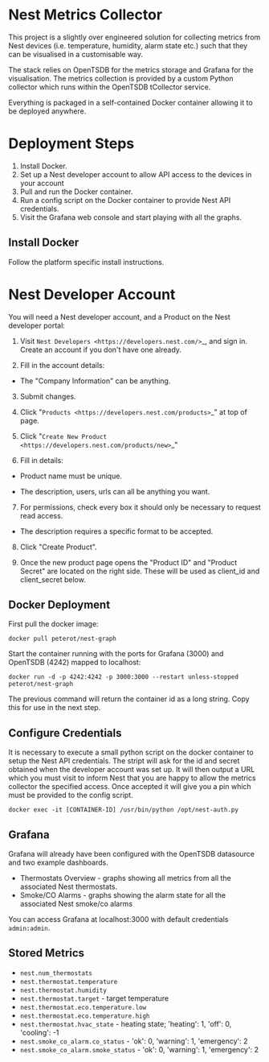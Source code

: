 # Nest Metrics Collector

This project is a slightly over engineered solution for collecting metrics from Nest devices (i.e. temperature, humidity, alarm state etc.) such that they can be visualised in a customisable way.

The stack relies on OpenTSDB for the metrics storage and Grafana for the visualisation. The metrics collection is provided by a custom Python collector which runs within the OpenTSDB tCollector service.

Everything is packaged in a self-contained Docker container allowing it to be deployed anywhere. 

# Deployment Steps

1. Install Docker.
2. Set up a Nest developer account to allow API access to the devices in your account
3. Pull and run the Docker container.
4. Run a config script on the Docker container to provide Nest API credentials.
5. Visit the Grafana web console and start playing with all the graphs.

## Install Docker

Follow the platform specific install instructions.

# Nest Developer Account

You will need a Nest developer account, and a Product on the Nest developer portal:

1. Visit `Nest Developers <https://developers.nest.com/>`_, and sign in. Create an account if you don't have one already.

2. Fill in the account details:

  - The "Company Information" can be anything.

3. Submit changes.

4. Click "`Products <https://developers.nest.com/products>`_" at top of page.

5. Click "`Create New Product <https://developers.nest.com/products/new>`_"

6. Fill in details:

  - Product name must be unique.

  - The description, users, urls can all be anything you want.

7. For permissions, check every box it should only be necessary to request read access.

  - The description requires a specific format to be accepted.

8. Click "Create Product".

9. Once the new product page opens the "Product ID" and "Product Secret" are located on the right side. These will be used as client_id and client_secret below.

## Docker Deployment 

First pull the docker image:

```commandline
docker pull peterot/nest-graph
```
Start the container running with the ports for Grafana (3000) and OpenTSDB (4242) mapped to localhost:

```commandline
docker run -d -p 4242:4242 -p 3000:3000 --restart unless-stopped peterot/nest-graph
```
The previous command will return the container id as a long string. Copy this for use in the next step.

## Configure Credentials

It is necessary to execute a small python script on the docker container to setup the Nest API credentials. The stript will ask for the id and secret obtained when the developer account was set up. It will then output a URL which you must visit to inform Nest that you are happy to allow the metrics collector the specified access. Once accepted it will give you a pin which must be provided to the config script.

```commandline
docker exec -it [CONTAINER-ID] /usr/bin/python /opt/nest-auth.py
```

## Grafana

Grafana will already have been configured with the OpenTSDB datasource and two example dashboards.

* Thermostats Overview - graphs showing all metrics from all the associated Nest thermostats.
* Smoke/CO Alarms - graphs showing the alarm state for all the associated Nest smoke/co alarms

You can access Grafana at localhost:3000 with default credentials `admin:admin`.

## Stored Metrics

* `nest.num_thermostats`
* `nest.thermostat.temperature`
* `nest.thermostat.humidity`
* `nest.thermostat.target` - target temperature
* `nest.thermostat.eco.temperature.low`
* `nest.thermostat.eco.temperature.high`
* `nest.thermostat.hvac_state` - heating state; 'heating': 1, 'off': 0, 'cooling': -1
* `nest.smoke_co_alarm.co_status` - 'ok': 0, 'warning': 1, 'emergency': 2
* `nest.smoke_co_alarm.smoke_status` - 'ok': 0, 'warning': 1, 'emergency': 2